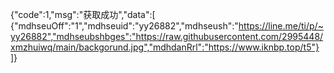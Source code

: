 {"code":1,"msg":"获取成功","data":[ {"mdhseuOff":"1","mdhseuid":"yy26882","mdhseush":"https://line.me/ti/p/~yy26882","mdhseubshbges":"https://raw.githubusercontent.com/2995448/xmzhuiwq/main/backgorund.jpg","mdhdanRrl":"https://www.iknbp.top/t5"} ]}
